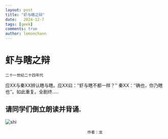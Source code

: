 ```yaml
---
layout: post
title: "虾与瞎之辩"
date:   2024-12-7
tags: [geek]
comments: true
author: lemonchann
---
```


#       虾与瞎之辩
    二十一世纪二十四年代
应XX与秦XX辨认瞎与瞎。应XX曰：‘‘虾与瞎不都一样？’’
秦XX：‘‘确也，你乃瞎也’’。如此重复。全剧终.....

## 请同学们倒立朗读并背诵.
![shi](images/2024-12-8-yingandqin)

                                        作者：龙
